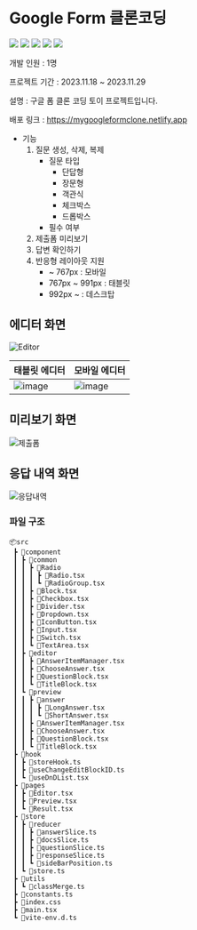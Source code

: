 # Google Form 클론코딩
<img src="https://img.shields.io/badge/TypeScript-3178C6?style=for-the-badge&logo=TypeScript&logoColor=white"> <img src="https://img.shields.io/badge/Vite-646CFF?style=for-the-badge&logo=Vite&logoColor=white"> <img src="https://img.shields.io/badge/React-61DAFB?style=for-the-badge&logo=React&logoColor=black"> <img src="https://img.shields.io/badge/Redux Tool Kit-764ABC?style=for-the-badge&logo=Redux&logoColor=white"> <img src="https://img.shields.io/badge/Tailwind CSS-06B6D4?style=for-the-badge&logo=TailwindCSS&logoColor=white">

개발 인원 : 1명

프로젝트 기간 : 2023.11.18 ~ 2023.11.29

설명 : 구글 폼 클론 코딩 토이 프로젝트입니다.

배포 링크 : https://mygoogleformclone.netlify.app

- 기능
  1. 질문 생성, 삭제, 복제
     - 질문 타입
        - 단답형
        - 장문형
        - 객관식
        - 체크박스
        - 드롭박스
     - 필수 여부
  3. 제출폼 미리보기
  4. 답변 확인하기
  5. 반응형 레이아웃 지원
     -  ~ 767px : 모바일
     - 767px ~ 991px : 태블릿
     - 992px ~ : 데스크탑
       

## 에디터 화면
![Editor](https://github.com/bh2980/googleFormClone/assets/74360958/726aab02-ce24-49d4-abff-9273d00a1c79)

|태블릿 에디터|모바일 에디터|
|-----|-----|
|![image](https://github.com/bh2980/googleFormClone/assets/74360958/d9bd891b-40d0-4440-9ce4-0eb7fa50663a)|![image](https://github.com/bh2980/googleFormClone/assets/74360958/56976879-a70b-4af8-8b4d-3b8648dda3ce)|

## 미리보기 화면
![제출폼](https://github.com/bh2980/googleFormClone/assets/74360958/b056ec43-7f05-4997-a047-7e70b4f1ae19)

## 응답 내역 화면
![응답내역](https://github.com/bh2980/googleFormClone/assets/74360958/f1b1d62e-49ec-4c6c-ada5-4826e88e6544)

### 파일 구조

```
📦src
 ┣ 📂component
 ┃ ┣ 📂common
 ┃ ┃ ┣ 📂Radio
 ┃ ┃ ┃ ┣ 📜Radio.tsx
 ┃ ┃ ┃ ┗ 📜RadioGroup.tsx
 ┃ ┃ ┣ 📜Block.tsx
 ┃ ┃ ┣ 📜Checkbox.tsx
 ┃ ┃ ┣ 📜Divider.tsx
 ┃ ┃ ┣ 📜Dropdown.tsx
 ┃ ┃ ┣ 📜IconButton.tsx
 ┃ ┃ ┣ 📜Input.tsx
 ┃ ┃ ┣ 📜Switch.tsx
 ┃ ┃ ┗ 📜TextArea.tsx
 ┃ ┣ 📂editor
 ┃ ┃ ┣ 📜AnswerItemManager.tsx
 ┃ ┃ ┣ 📜ChooseAnswer.tsx
 ┃ ┃ ┣ 📜QuestionBlock.tsx
 ┃ ┃ ┗ 📜TitleBlock.tsx
 ┃ ┗ 📂preview
 ┃ ┃ ┣ 📂answer
 ┃ ┃ ┃ ┣ 📜LongAnswer.tsx
 ┃ ┃ ┃ ┗ 📜ShortAnswer.tsx
 ┃ ┃ ┣ 📜AnswerItemManager.tsx
 ┃ ┃ ┣ 📜ChooseAnswer.tsx
 ┃ ┃ ┣ 📜QuestionBlock.tsx
 ┃ ┃ ┗ 📜TitleBlock.tsx
 ┣ 📂hook
 ┃ ┣ 📜storeHook.ts
 ┃ ┣ 📜useChangeEditBlockID.ts
 ┃ ┗ 📜useDnDList.tsx
 ┣ 📂pages
 ┃ ┣ 📜Editor.tsx
 ┃ ┣ 📜Preview.tsx
 ┃ ┗ 📜Result.tsx
 ┣ 📂store
 ┃ ┣ 📂reducer
 ┃ ┃ ┣ 📜answerSlice.ts
 ┃ ┃ ┣ 📜docsSlice.ts
 ┃ ┃ ┣ 📜questionSlice.ts
 ┃ ┃ ┣ 📜responseSlice.ts
 ┃ ┃ ┗ 📜sideBarPosition.ts
 ┃ ┗ 📜store.ts
 ┣ 📂utils
 ┃ ┗ 📜classMerge.ts
 ┣ 📜constants.ts
 ┣ 📜index.css
 ┣ 📜main.tsx
 ┗ 📜vite-env.d.ts
```
